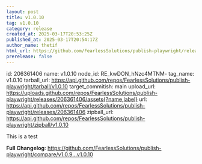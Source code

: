 ```yaml
---
layout: post
title: v1.0.10
tag: v1.0.10
category: release
created_at: 2025-03-17T20:53:25Z
published_at: 2025-03-17T20:54:17Z
author_name: thetif
html_url: https://github.com/FearlessSolutions/publish-playwright/releases/tag/v1.0.10
prerelease: false
---
```


id: 206361406
name: v1.0.10
node_id: RE_kwDON_hNzc4MTNM-
tag_name: v1.0.10
tarball_url: https://api.github.com/repos/FearlessSolutions/publish-playwright/tarball/v1.0.10
target_commitish: main
upload_url: https://uploads.github.com/repos/FearlessSolutions/publish-playwright/releases/206361406/assets{?name,label}
url: https://api.github.com/repos/FearlessSolutions/publish-playwright/releases/206361406
zipball_url: https://api.github.com/repos/FearlessSolutions/publish-playwright/zipball/v1.0.10

This is a test

**Full Changelog**: https://github.com/FearlessSolutions/publish-playwright/compare/v1.0.9...v1.0.10

